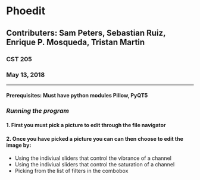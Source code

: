 # Phoedit
## Contributers: Sam Peters, Sebastian Ruiz, Enrique P. Mosqueda, Tristan Martin

### CST 205
### May 13, 2018
_____________________________________________________________________________________________________
#### Prerequisites: Must have python modules Pillow, PyQT5
### _Running the program_
#### 1. First you must pick a picture to edit through the file navigator 
#### 2. Once you have picked a picture you can can then choose to edit the image by:

* Using the indiviual sliders that control the vibrance of a channel
* Using the indiviual sliders that control the saturation of a channel
* Picking from the list of filters in the combobox
